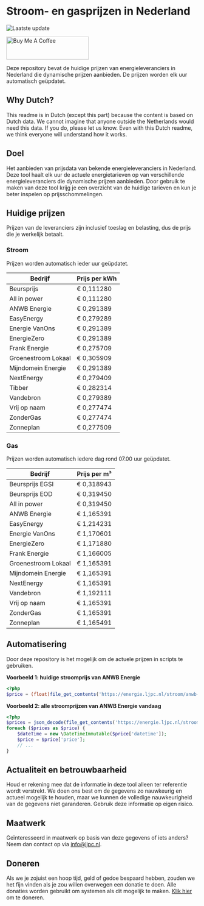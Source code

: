 # Stroom- en gasprijzen in Nederland

![Laatste update](https://img.shields.io/badge/laatste%20update-2025--07--01%2000%3A00%20CET-brightgreen)

<a href="https://www.buymeacoffee.com/Lars-" target="_blank"><img src="https://cdn.buymeacoffee.com/buttons/v2/default-orange.png" alt="Buy Me A Coffee" height="60" style="height: 60px !important;width: 217px !important;" ></a>

Deze repository bevat de huidige prijzen van energieleveranciers in Nederland die dynamische prijzen aanbieden. De prijzen worden elk uur automatisch geüpdatet.

## Why Dutch?

This readme is in Dutch (except this part) because the content is based on Dutch data. We cannot imagine that anyone outside the Netherlands would need this data. If you do, please let us know. Even with this Dutch readme, we think
everyone will understand how it works.

## Doel

Het aanbieden van prijsdata van bekende energieleveranciers in Nederland. Deze tool haalt elk uur de actuele energietarieven op van verschillende energieleveranciers die dynamische prijzen aanbieden. Door gebruik te maken van deze tool
krijg je een overzicht van de huidige tarieven en kun je beter inspelen op prijsschommelingen.

## Huidige prijzen

Prijzen van de leveranciers zijn inclusief toeslag en belasting, dus de prijs die je werkelijk betaalt.

### Stroom

Prijzen worden automatisch ieder uur geüpdatet.

 Bedrijf | Prijs per kWh 
---------|---------------
Beursprijs | € 0,111280
All in power | € 0,111280
ANWB Energie | € 0,291389
EasyEnergy | € 0,279289
Energie VanOns | € 0,291389
EnergieZero | € 0,291389
Frank Energie | € 0,275709
Groenestroom Lokaal | € 0,305909
Mijndomein Energie | € 0,291389
NextEnergy | € 0,279409
Tibber | € 0,282314
Vandebron | € 0,279389
Vrij op naam | € 0,277474
ZonderGas | € 0,277474
Zonneplan | € 0,277509


### Gas

Prijzen worden automatisch iedere dag rond 07.00 uur geüpdatet.

 Bedrijf | Prijs per m³ 
---------|--------------
Beursprijs EGSI | € 0,318943
Beursprijs EOD | € 0,319450
All in power | € 0,319450
ANWB Energie | € 1,165391
EasyEnergy | € 1,214231
Energie VanOns | € 1,170601
EnergieZero | € 1,171880
Frank Energie | € 1,166005
Groenestroom Lokaal | € 1,165391
Mijndomein Energie | € 1,165391
NextEnergy | € 1,165391
Vandebron | € 1,192111
Vrij op naam | € 1,165391
ZonderGas | € 1,165391
Zonneplan | € 1,165491


## Automatisering

Door deze repository is het mogelijk om de actuele prijzen in scripts te gebruiken.

**Voorbeeld 1: huidige stroomprijs van ANWB Energie**

```php
<?php
$price = (float)file_get_contents('https://energie.ljpc.nl/stroom/anwb-energie-nu.txt');

```

**Voorbeeld 2: alle stroomprijzen van ANWB Energie vandaag**

```php
<?php
$prices = json_decode(file_get_contents('https://energie.ljpc.nl/stroom/all-in-power-vandaag.json'),true);
foreach ($prices as $price) {
    $dateTime = new \DateTimeImmutable($price['datetime']);
    $price = $price['price'];
    // ...
}
```

## Actualiteit en betrouwbaarheid

Houd er rekening mee dat de informatie in deze tool alleen ter referentie wordt verstrekt. We doen ons best om de gegevens zo nauwkeurig en actueel mogelijk te houden, maar we kunnen de volledige nauwkeurigheid van de gegevens niet
garanderen. Gebruik deze informatie op eigen risico.

## Maatwerk

Geïnteresseerd in maatwerk op basis van deze gegevens of iets anders? Neem dan contact op
via [info@ljpc.nl](mailto:info@ljpc.nl?subject=Energie%20prijzen).

## Doneren

Als we je zojuist een hoop tijd, geld of gedoe bespaard hebben, zouden we het fijn vinden als je zou willen overwegen een
donatie te doen. Alle donaties worden gebruikt om systemen als dit mogelijk te
maken. [Klik hier](https://www.buymeacoffee.com/Lars-) om te doneren.
